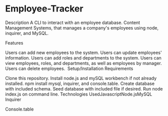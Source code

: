 # Employee-Tracker

Description
A CLI to interact with an employee database. Content Management Systems, that manages a company's employees using node, inquirer, and MySQL.

Features
​

Users can add new employees to the system.
Users can update employees' information.
Users can add roles and departments to the system.
Users can view employees, roles, and departments, as well as employees by manager.
Users can delete employees.
​​
Setup/Installation Requirements
​

Clone this repository.
Install node.js and mySQL workbench if not already installed.
npm install mysql, inquirer, and console.table.
Create database with included schema.
Seed database with included file if desired.
Run node index.js on command line.​​
Technologies Used
​Javascript​Node.js​MySQL​Inquirer

Console.table​
